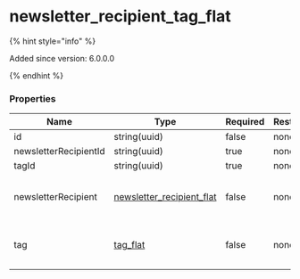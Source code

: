 
# newsletter_recipient_tag_flat

{% hint style="info" %}

Added since version: 6.0.0.0

{% endhint %}

### Properties

|Name|Type|Required|Restrictions|Description|
|---|---|---|---|---|
|id|string(uuid)|false|none|none|
|newsletterRecipientId|string(uuid)|true|none|none|
|tagId|string(uuid)|true|none|none|
|newsletterRecipient|[newsletter_recipient_flat](/schema/newsletter_recipient_flat.md)|false|none|Added since version: 6.0.0.0|
|tag|[tag_flat](/schema/tag_flat.md)|false|none|Added since version: 6.0.0.0|
